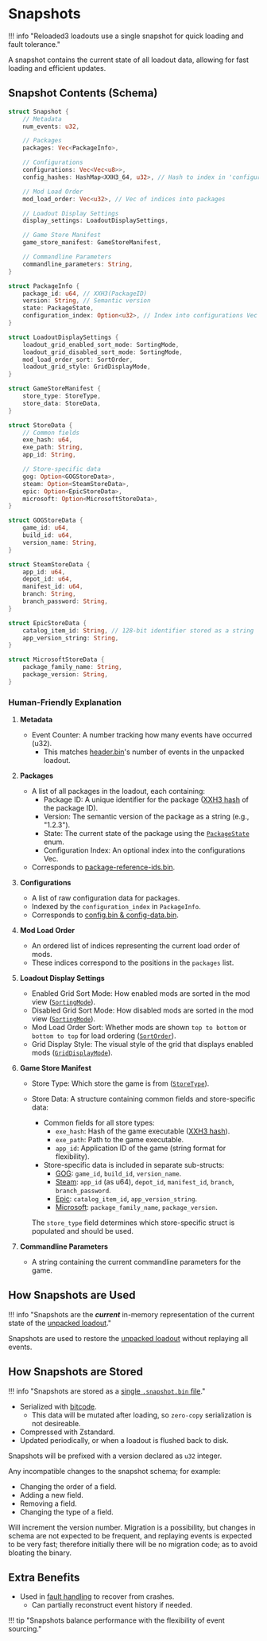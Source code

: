 # Snapshots

!!! info "Reloaded3 loadouts use a single snapshot for quick loading and fault tolerance."

A snapshot contains the current state of all loadout data, allowing for fast loading and efficient updates.

## Snapshot Contents (Schema)

```rust
struct Snapshot {
    // Metadata
    num_events: u32,

    // Packages
    packages: Vec<PackageInfo>,

    // Configurations
    configurations: Vec<Vec<u8>>,
    config_hashes: HashMap<XXH3_64, u32>, // Hash to index in 'configurations'

    // Mod Load Order
    mod_load_order: Vec<u32>, // Vec of indices into packages

    // Loadout Display Settings
    display_settings: LoadoutDisplaySettings,

    // Game Store Manifest
    game_store_manifest: GameStoreManifest,

    // Commandline Parameters
    commandline_parameters: String,
}

struct PackageInfo {
    package_id: u64, // XXH3(PackageID)
    version: String, // Semantic version
    state: PackageState,
    configuration_index: Option<u32>, // Index into configurations Vec
}

struct LoadoutDisplaySettings {
    loadout_grid_enabled_sort_mode: SortingMode,
    loadout_grid_disabled_sort_mode: SortingMode,
    mod_load_order_sort: SortOrder,
    loadout_grid_style: GridDisplayMode,
}

struct GameStoreManifest {
    store_type: StoreType,
    store_data: StoreData,
}

struct StoreData {
    // Common fields
    exe_hash: u64,
    exe_path: String,
    app_id: String,

    // Store-specific data
    gog: Option<GOGStoreData>,
    steam: Option<SteamStoreData>,
    epic: Option<EpicStoreData>,
    microsoft: Option<MicrosoftStoreData>,
}

struct GOGStoreData {
    game_id: u64,
    build_id: u64,
    version_name: String,
}

struct SteamStoreData {
    app_id: u64,
    depot_id: u64,
    manifest_id: u64,
    branch: String,
    branch_password: String,
}

struct EpicStoreData {
    catalog_item_id: String, // 128-bit identifier stored as a string
    app_version_string: String,
}

struct MicrosoftStoreData {
    package_family_name: String,
    package_version: String,
}
```

### Human-Friendly Explanation

1. **Metadata**
    - Event Counter: A number tracking how many events have occurred (u32).
        - This matches [header.bin][headerbin]'s number of events in the unpacked loadout.

2. **Packages**
    - A list of all packages in the loadout, each containing:
        - Package ID: A unique identifier for the package ([XXH3 hash][hashing] of the package ID).
        - Version: The semantic version of the package as a string (e.g., "1.2.3").
        - State: The current state of the package using the [`PackageState`][packagestate] enum.
        - Configuration Index: An optional index into the configurations Vec.
    - Corresponds to [package-reference-ids.bin][packagereferenceidsbin].

3. **Configurations**
    - A list of raw configuration data for packages.
    - Indexed by the `configuration_index` in `PackageInfo`.
    - Corresponds to [config.bin & config-data.bin][configbin].

4. **Mod Load Order**
    - An ordered list of indices representing the current load order of mods.
    - These indices correspond to the positions in the `packages` list.

5. **Loadout Display Settings**
    - Enabled Grid Sort Mode: How enabled mods are sorted in the mod view ([`SortingMode`][sortingmode]).
    - Disabled Grid Sort Mode: How disabled mods are sorted in the mod view ([`SortingMode`][sortingmode]).
    - Mod Load Order Sort: Whether mods are shown `top to bottom` or `bottom to top` for load ordering ([`SortOrder`][sortorder]).
    - Grid Display Style: The visual style of the grid that displays enabled mods ([`GridDisplayMode`][griddisplaymode]).

6. **Game Store Manifest**
    - Store Type: Which store the game is from ([`StoreType`][storetype]).
    - Store Data: A structure containing common fields and store-specific data:
        - Common fields for all store types:
            - `exe_hash`: Hash of the game executable ([XXH3 hash][hashing]).
            - `exe_path`: Path to the game executable.
            - `app_id`: Application ID of the game (string format for flexibility).
        - Store-specific data is included in separate sub-structs:
            - [GOG][gog-store-data]: `game_id`, `build_id`, `version_name`.
            - [Steam][steam-store-data]: `app_id` (as u64), `depot_id`, `manifest_id`, `branch`, `branch_password`.
            - [Epic][epic-store-data]: `catalog_item_id`, `app_version_string`.
            - [Microsoft][microsoft-store-data]: `package_family_name`, `package_version`.

        The `store_type` field determines which store-specific struct is populated and should be used.

7. **Commandline Parameters**
    - A string containing the current commandline parameters for the game.

## How Snapshots are Used

!!! info "Snapshots are the ***current*** in-memory representation of the current state of the [unpacked loadout][unpacked]."

Snapshots are used to restore the [unpacked loadout][unpacked] without replaying all events.

## How Snapshots are Stored

!!! info "Snapshots are stored as a [single `.snapshot.bin` file][loadout-location]."

- Serialized with [bitcode][bitcode].
    - This data will be mutated after loading, so `zero-copy` serialization is not desireable.
- Compressed with Zstandard.
- Updated periodically, or when a loadout is flushed back to disk.

Snapshots will be prefixed with a version declared as `u32` integer.

Any incompatible changes to the snapshot schema; for example:

- Changing the order of a field.
- Adding a new field.
- Removing a field.
- Changing the type of a field.

Will increment the version number. Migration is a possibility, but changes in schema are not
expected to be frequent, and replaying events is expected to be very fast; therefore initially
there will be no migration code; as to avoid bloating the binary.

## Extra Benefits

- Used in [fault handling][fault-handling] to recover from crashes.
    - Can partially reconstruct event history if needed.

!!! tip "Snapshots balance performance with the flexibility of event sourcing."

[max-numbers]: ./DataTypes.md#max-numbers
[hashing]: ../../../../Common/Hashing.md
[packagestate]: ./DataTypes.md#packagestate
[sortingmode]: ./DataTypes.md#sortingmode
[sortorder]: ./DataTypes.md#sortorder
[griddisplaymode]: ./DataTypes.md#griddisplaymode
[storetype]: ./DataTypes.md#storetype
[fault-handling]: ../About.md#fault-handling
[headerbin]: ./Unpacked.md#headerbin
[gog-store-data]: ./Unpacked.md#gog
[steam-store-data]: ./Unpacked.md#steam
[epic-store-data]: ./Unpacked.md#epic
[microsoft-store-data]: ./Unpacked.md#microsoft
[unpacked]: ./Unpacked.md
[loadout-location]: ../About.md#location
[bitcode]: ../../../../Research/Library-Sizes/Serializers.md#bitcode
[configbin]: ./Unpacked.md#configbin
[packagereferenceidsbin]: ./Unpacked.md#package-reference-idsbin
